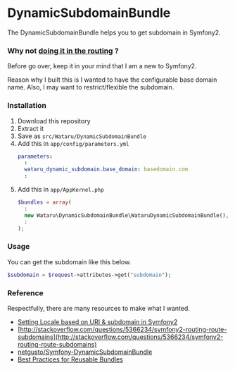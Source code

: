 # DynamicSubdomainBundle
The DynamicSubdomainBundle helps you to get subdomain in Symfony2.

### Why not [doing it in the routing](http://symfony.com/blog/new-in-symfony-2-2-url-host-support-in-the-routing) ?
Before go over, keep it in your mind that I am a new to Symfony2.

Reason why I built this is I wanted to have the configurable base domain name. Also, I may want to restrict/flexible the subdomain.

### Installation
1. Download this repository
2. Extract it
3. Save as `src/Wataru/DynamicSubdomainBundle`
4. Add this in `app/config/parameters.yml`
    ```yml
    parameters:
      :
      wataru_dynamic_subdomain.base_domain: basedomain.com
      :
    ```
5. Add this in `app/AppKernel.php`
    ```php
    $bundles = array(
      :
      new Wataru\DynamicSubdomainBundle\WataruDynamicSubdomainBundle(),
      :
    );
    ```

### Usage
You can get the subdomain like this below.

```php
$subdomain = $request->attributes->get("subdomain");
```

### Reference
Respectfully, there are many resources to make what I wanted.

* [Setting Locale based on URI & subdomain in Symfony2](http://maxvandervelde.com/blog/symfony2-subdomain-locale)
* [http://stackoverflow.com/questions/5366234/symfony2-routing-route-subdomains](http://stackoverflow.com/questions/5366234/symfony2-routing-route-subdomains)
* [netgusto/Symfony-DynamicSubdomainBundle](https://github.com/netgusto/Symfony-DynamicSubdomainBundle)
* [Best Practices for Reusable Bundles](http://symfony.com/doc/current/cookbook/bundles/best_practices.html)
